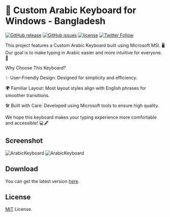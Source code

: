 # 🌟 Custom Arabic Keyboard for Windows - Bangladesh

[![GitHub release](https://img.shields.io/github/release/MDARH/ArabicKeyboard)](https://github.com/MDARH/ArabicKeyboard/releases)
[![GitHub issues](https://img.shields.io/github/issues/MDARH/ArabicKeyboard)](https://github.com/MDARH/ArabicKeyboard/issues)
[![license](https://img.shields.io/github/license/J2TeaM/idm-trial-reset.svg?maxAge=2592000)](https://github.com/MDARH/ArabicKeyboard/blob/master/LICENSE)
[![Twitter Follow](https://img.shields.io/twitter/follow/mdarh411)](https://twitter.com/mdarh411)

This project features a Custom Arabic Keyboard built using Microsoft MSI. 🖥️
Our goal is to make typing in Arabic easier and more intuitive for everyone. 🚀

Why Choose This Keyboard?

✨ User-Friendly Design: Designed for simplicity and efficiency.

🌍 Familiar Layout: Most layout styles align with English phrases for smoother transitions.

🛠️ Built with Care: Developed using Microsoft tools to ensure high quality.


We hope this keyboard makes your typing experience more comfortable and accessible! 💻🖋️



## Screenshot

![ArabicKeyboard](https://i.imgur.com/KMl5jfo.jpg)
![ArabicKeyboard](https://i.imgur.com/RKybUF5.jpg)

## Download

You can get the latest version [here](https://github.com/MDARH/ArabicKeyboard/releases/latest).

## License

[MIT](LICENSE) License.
